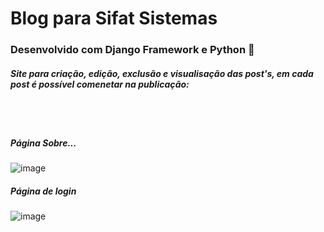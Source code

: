 # Blog para Sifat Sistemas 
### Desenvolvido com Django Framework e Python 🐍
##### Site para criação, edição, exclusão e visualisação das post's, em cada post é possível comenetar na publicação:

<br> <br>

##### Página Sobre...
![image](https://user-images.githubusercontent.com/56875087/160389467-d890add7-66c7-46d1-997f-05298000114f.png)

##### Página de login
![image](https://user-images.githubusercontent.com/56875087/160398188-c34cfc5e-c9bd-4d3e-8133-d9bb994a9471.png)
